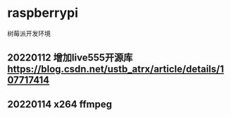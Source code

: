 # raspberrypi
树莓派开发环境
## 20220112 增加live555开源库 https://blog.csdn.net/ustb_atrx/article/details/107717414
## 20220114 x264 ffmpeg
